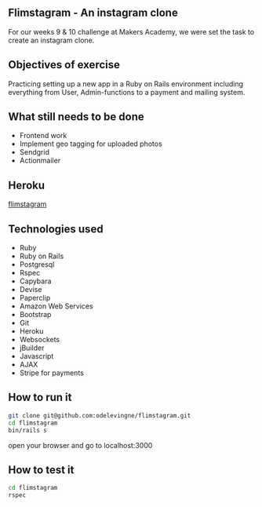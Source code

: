 Flimstagram - An instagram clone
----
For our weeks 9 & 10 challenge at Makers Academy, we were set the task to create an instagram clone.

Objectives of exercise
----
Practicing setting up a new app in a Ruby on Rails environment including everything from User, Admin-functions to a payment and mailing system.

What still needs to be done
----
- Frontend work
- Implement geo tagging for uploaded photos
- Sendgrid
- Actionmailer

Heroku
----
[flimstagram]

Technologies used
----
- Ruby
- Ruby on Rails
- Postgresql
- Rspec
- Capybara
- Devise
- Paperclip
- Amazon Web Services
- Bootstrap
- Git 
- Heroku
- Websockets
- jBuilder
- Javascript
- AJAX
- Stripe for payments

How to run it
----
```sh
git clone git@github.com:odelevingne/flimstagram.git
cd flimstagram
bin/rails s
```
open your browser and go to localhost:3000

How to test it
----
```sh
cd flimstagram
rspec
```
[flimstagram]:http://flimstagram.herokuapp.com/
